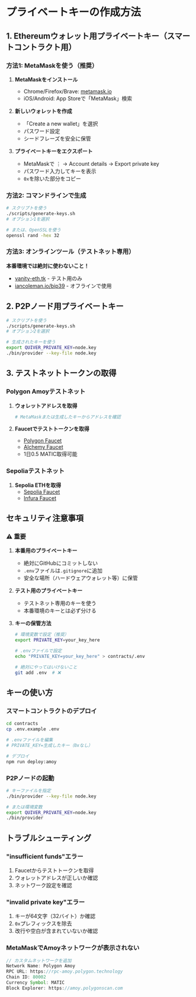 # プライベートキーの作成方法

## 1. Ethereumウォレット用プライベートキー（スマートコントラクト用）

### 方法1: MetaMaskを使う（推奨）

1. **MetaMaskをインストール**
   - Chrome/Firefox/Brave: [metamask.io](https://metamask.io)
   - iOS/Android: App Storeで「MetaMask」検索

2. **新しいウォレットを作成**
   - 「Create a new wallet」を選択
   - パスワード設定
   - シードフレーズを安全に保管

3. **プライベートキーをエクスポート**
   - MetaMaskで ⋮ → Account details → Export private key
   - パスワード入力してキーを表示
   - `0x`を除いた部分をコピー

### 方法2: コマンドラインで生成

```bash
# スクリプトを使う
./scripts/generate-keys.sh
# オプション1を選択

# または、OpenSSLを使う
openssl rand -hex 32
```

### 方法3: オンラインツール（テストネット専用）

**本番環境では絶対に使わないこと！**

- [vanity-eth.tk](https://vanity-eth.tk) - テスト用のみ
- [iancoleman.io/bip39](https://iancoleman.io/bip39/) - オフラインで使用

## 2. P2Pノード用プライベートキー

```bash
# スクリプトを使う
./scripts/generate-keys.sh
# オプション2を選択

# 生成されたキーを使う
export QUIVER_PRIVATE_KEY=node.key
./bin/provider --key-file node.key
```

## 3. テストネットトークンの取得

### Polygon Amoyテストネット

1. **ウォレットアドレスを取得**
   ```bash
   # MetaMaskまたは生成したキーからアドレスを確認
   ```

2. **Faucetでテストトークンを取得**
   - [Polygon Faucet](https://faucet.polygon.technology/)
   - [Alchemy Faucet](https://www.alchemy.com/faucets/polygon-amoy)
   - 1日0.5 MATIC取得可能

### Sepoliaテストネット

1. **Sepolia ETHを取得**
   - [Sepolia Faucet](https://sepoliafaucet.com/)
   - [Infura Faucet](https://www.infura.io/faucet/sepolia)

## セキュリティ注意事項

### ⚠️ 重要

1. **本番用のプライベートキー**
   - 絶対にGitHubにコミットしない
   - `.env`ファイルは`.gitignore`に追加
   - 安全な場所（ハードウェアウォレット等）に保管

2. **テスト用のプライベートキー**
   - テストネット専用のキーを使う
   - 本番環境のキーとは必ず分ける

3. **キーの保管方法**
   ```bash
   # 環境変数で設定（推奨）
   export PRIVATE_KEY=your_key_here
   
   # .envファイルで設定
   echo "PRIVATE_KEY=your_key_here" > contracts/.env
   
   # 絶対にやってはいけないこと
   git add .env  # ❌
   ```

## キーの使い方

### スマートコントラクトのデプロイ

```bash
cd contracts
cp .env.example .env

# .envファイルを編集
# PRIVATE_KEY=生成したキー（0xなし）

# デプロイ
npm run deploy:amoy
```

### P2Pノードの起動

```bash
# キーファイルを指定
./bin/provider --key-file node.key

# または環境変数
export QUIVER_PRIVATE_KEY=node.key
./bin/provider
```

## トラブルシューティング

### "insufficient funds"エラー

1. Faucetからテストトークンを取得
2. ウォレットアドレスが正しいか確認
3. ネットワーク設定を確認

### "invalid private key"エラー

1. キーが64文字（32バイト）か確認
2. `0x`プレフィックスを除去
3. 改行や空白が含まれていないか確認

### MetaMaskでAmoyネットワークが表示されない

```javascript
// カスタムネットワークを追加
Network Name: Polygon Amoy
RPC URL: https://rpc-amoy.polygon.technology
Chain ID: 80002
Currency Symbol: MATIC
Block Explorer: https://amoy.polygonscan.com
```